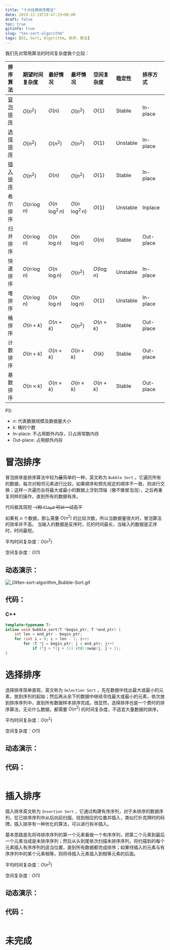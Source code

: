 ```yaml
---
title: "十大经典排序算法"
date: 2019-12-19T19:47:23+08:00
draft: false
toc: true
gitinfo: true
slug: "ten-sort-algorithm"
tags: [OI, Sort, Algorithm, 排序，算法]
---
```


我们先对常用算法的时间复杂度做个比较：

| 排序算法              | 期望时间复杂度          | 最好情况                  | 最坏情况                  | 空间复杂度           | 稳定性   | 排序方式  |
|:----------------------|:------------------------|:--------------------------|:--------------------------|:---------------------|:---------|:----------|
| [冒泡排序](#冒泡排序) | $O(n^2)$                | $O(n)$                    | $O(n^2)$                  | $O(1)$               | Stable   | In-place  |
| [选择排序](#选择排序) | $O(n^2)$                | $O(n^2)$                  | $O(n^2)$                  | $O(1)$               | Unstable | In-place  |
| [插入排序](#插入排序) | $O(n^2)$                | $O(n)$                    | $O(n^2)$                  | $O(1)$               | Stable   | In-place  |
| 希尔排序              | $O(n\,\textrm{log}\,n)$ | $O(n\,\textrm{log}^2\,n)$ | $O(n\,\textrm{log}^2\,n)$ | $O(1)$               | Unstable | Inplace   |
| 归并排序              | $O(n\,\textrm{log}\,n)$ | $O(n\,\textrm{log}\,n)$   | $O(n\,\textrm{log}\,n)$   | $O(n)$               | Stable   | Out-place |
| 快速排序              | $O(n\,\textrm{log}\,n)$ | $O(n\,\textrm{log}\,n)$   | $O(n^2)$                  | $O(\textrm{log}\,n)$ | Unstable | In-place  |
| 堆排序                | $O(n\,\textrm{log}\,n)$ | $O(n\,\textrm{log}\,n)$   | $O(n\,\textrm{log}\,n)$   | $O(1)$               | Unstable | In-place  |
| 桶排序                | $O(n+k)$                | $O(n+k)$                  | $O(n^2)$                  | $O(n+k)$             | Stable   | Out-place |
| 计数排序              | $O(n+k)$                | $O(n+k)$                  | $O(n+k)$                  | $O(k)$               | Stable   | Out-place |
| 基数排序              | $O(n \times k)$         | $O(n \times k)$           | $O(n \times k)$           | $O(n+k)$             | Stable   | Out-place |

PS:

* n: 代表数据规模及数据量大小
* k: 桶的个数
* In-place: 不占用额外内存，只占用常数内存
* Out-place: 占用额外内存

# 冒泡排序

冒泡排序是排序算法中较为~~最~~简单的一种，英文称为 `Bubble Sort` 。它遍历所有的数据，每次对相邻元素进行比较，如果顺序和预先规定的顺序不一致，则进行交换；这样一次遍历会将最大或最小的数据上浮到顶端（像不像冒泡泡），之后再重复同样的操作，直到所有的数据有序。

代吗极其简短 ~~（和 `Floyd` 可以一试高下~~

如果有 $n$ 个数据，那么需要 $O(n^2)$ 的比较次数，所以当数据量很大时，冒泡算法的效率并不高。
当输入的数据是反序时，花的时间最长，当输入的数据是正序时，时间最短。

平均时间复杂度：$O(n^2)$

空间复杂度：$O(1)$

## 动态演示：

![_OI⁄ten-sort-algorithm_Bubble-Sort.gif](https://i.loli.net/2019/12/24/2JedCiwmqpTPjHB.gif)

## 代码：

### C++
```cpp
template<typename T>
inline void bubble_sort(T *begin_ptr, T *end_ptr) {
    int len = end_ptr - begin_ptr;
    for (int i = 0; i < len - 1; i++)
        for (T *j = begin_ptr; j < end_ptr; j++)
            if (*j > *(j + 1)) std::swap(j, j + 1);
}
```

# 选择排序

选择排序简单直观，英文称为 `Selection Sort` ，先在数据中找出最大或最小的元素，放到序列的起始；然后再从余下的数据中继续寻找最大或最小的元素，依次放到排序序列中，直到所有数据样本排序完成。很显然，选择排序也是一个费时的排序算法，无论什么数据，都需要 $O(n^2)$ 的时间复杂度，不适宜大量数据的排序。

平均时间复杂度：$O(n^2)$

空间复杂度：$O(1)$

## 动态演示：

## 代码：

```cpp

```

# 插入排序

插入排序英文称为 `Insertion Sort` ，它通过构建有序序列，对于未排序的数据序列，在已排序序列中从后向前扫描，找到相应的位置并插入，类似打扑克牌时的码牌。插入排序有一种优化的算法，可以进行拆半插入。

基本思路是先将待排序序列的第一个元素看做一个有序序列，把第二个元素到最后一个元素当成是未排序序列；然后从头到尾依次扫描未排序序列，将扫描到的每个元素插入有序序列的适当位置，直到所有数据都完成排序；如果待插入的元素与有序序列中的某个元素相等，则将待插入元素插入到相等元素的后面。

平均时间复杂度：$O(n^2)$

空间复杂度：$O(1)$

## 动态演示：

## 代码：

```cpp

```

# 未完成
